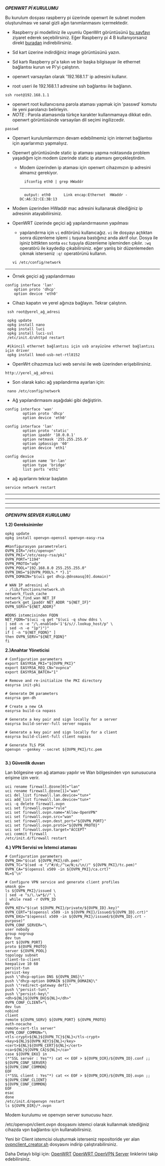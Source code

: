 ***OPENWRT Pİ KURULUMU***

Bu kurulum dosyası raspberry pi üzerinde openwrt ile subnet modem oluşturulması ve sanal gizli ağın tanımlanmasını içermektedir. 

- Raspberry pi modelliniz ile uyumlu OpenWrt görüntüsünü [bu sayfayı](https://openwrt.org/toh/hwdata/raspberry_pi_foundation/start) ziyaret ederek seçebilirsiniz. 
Eğer Raspberry pi 4 B kullanıyorsanız direkt [buradan](http://downloads.openwrt.org/snapshots/targets/brcm2708/bcm2711/openwrt-brcm2708-bcm2711-rpi-4-squashfs-factory.img.gz) indirebilirsiniz.

- Sd kart üzerine indirdiğiniz image görüntüsünü yazın.

- Sd kartı Raspberry pi'a takın ve bir başka bilgisayar ile ethernet bağlantısı kurun ve Pi'yi çalıştırın.

- openwrt varsayılan olarak '192.168.1.1' ip adresini kullanır.

- root useri ile 192.168.1.1 adresine ssh bağlantısı ile bağlanın.
```
ssh root@192.168.1.1
```
- openwrt root kullanıcısına parola ataması yapmak için 'passwd' komutu ile yeni parolanızı belirleyin.
- *NOTE* : Parola atamasında türkçe karakter kullanmamaya dikkat edin. openwrt görüntüsünde varsayılan dil seçimi ingilizcedir.

```         
passwd
```

- Openwrt kurulumlarımızın devam edebilmemiz için internet bağlantısı için ayarlarımızı yapmalıyız.

- Openwrt görüntüsünde static ip ataması yapma noktasında problem yaşadığım için modem üzerinde static ip atamsını gerçekleştirdim.

    - Modem üzerinden ip ataması için openwrt cihazımızın ip adresini almamız gerekiyor.
            
            ifconfig eth0 | grep HWaddr
        
        ---
        
            output: eth0      Link encap:Ethernet  HWaddr - DC:A6:32:CE:3B:13

- Modem üzerinden HWaddr mac adresini kullanarak dilediğiniz ip adresinin atayabiliirsiniz.

- OpenWRT üzerinde geçici ağ yapılandırmasının yapılması
    - yapılandırma için ```vi``` editörünü kullanıcağız. ```vi``` ile dosyayı açtıktan sonra düzenleme işlemi ```i``` tuşuna bastığınız anda akrif olur. Dosya ile işiniz bittikten sonta ```esc``` tuşuyla düzenleme işleminden çıkılır. ```:wq``` operatörü ile kaydedip çıkabilirsiniz. eğer yanlış bir düzenlemeden çıkmak isterseniz ```:q!``` operatörünü kullanın.

    ```
    vi /etc/config/network
    ```
----

- Örnek geçici ağ yapılandırması
``` 
config interface 'lan'
    option proto 'dhcp'
    option device 'eth0'
```
- Cihazı kapatın ve yerel ağınıza bağlayın. Tekrar çalıştırın.

```
 ssh root@yerel_ağ_adresi

 opkg update
 opkg install nano
 opkg install luci
 opkg install luci-ssl
 /etc/init.d/uhttpd restart

 #ikincil ethernet bağlantısı için usb arayüzüne ethernet bağlantısı için driver
 opkg install kmod-usb-net-rtl8152

```

* OpenWrt cihazımıza luci web servisi ile web üzerinden erişebilirsiniz.
```
http://yerel_ağ_adresi
```

* Son olarak kalıcı ağ yapılandırma ayarları için:
```
 nano /etc/config/network
```
* Ağ yapılandırmasını aşağıdaki gibi değiştirin.
```
config interface 'wan'
        option proto 'dhcp'
        option device 'eth0'

config interface 'lan'
        option proto 'static'
        option ipaddr '10.0.0.1'
        option netmask '255.255.255.0'
        option ip6assign '60'
        option device 'eth1'

config device
        option name 'br-lan'
        option type 'bridge'
        list ports 'eth1'

```
* ağ ayarlarını tekrar başlatın
```
service network restart
```
---
---
---
---

***OPENVPN SERVER KURULUMU***

**1.2) Gereksinimler**
```
opkg update
opkg install openvpn-openssl openvpn-easy-rsa

#Konfigurasyon parametreleri
OVPN_DIR="/etc/openvpn"
OVPN_PKI="/etc/easy-rsa/pki"
OVPN_PORT="1194"
OVPN_PROTO="udp"
OVPN_POOL="192.168.8.0 255.255.255.0"
OVPN_DNS="${OVPN_POOL%.* *}.1"
OVPN_DOMAIN="$(uci get dhcp.@dnsmasq[0].domain)"

# WAN IP adresini al
. /lib/functions/network.sh
network_flush_cache
network_find_wan NET_IF
network_get_ipaddr NET_ADDR "${NET_IF}"
OVPN_SERV="${NET_ADDR}"

#DDNS istemcisinden FQDN
NET_FQDN="$(uci -q get "$(uci -q show ddns \
| sed -n -e "/\.enabled='1'$/s//.lookup_host/p" \
| sed -n -e "1p")")"
if [ -n "${NET_FQDN}" ]
then OVPN_SERV="${NET_FQDN}"
fi
```


**2.)Anahtar Yöneticisi**

```
# Configuration parameters
export EASYRSA_PKI="${OVPN_PKI}"
export EASYRSA_REQ_CN="ovpnca"
export EASYRSA_BATCH="1"
 
# Remove and re-initialize the PKI directory
easyrsa init-pki
 
# Generate DH parameters
easyrsa gen-dh
 
# Create a new CA
easyrsa build-ca nopass
 
# Generate a key pair and sign locally for a server
easyrsa build-server-full server nopass
 
# Generate a key pair and sign locally for a client
easyrsa build-client-full client nopass
 
# Generate TLS PSK
openvpn --genkey --secret ${OVPN_PKI}/tc.pem


```

**3.) Güvenlik duvarı**

Lan bölgesine vpn ağ ataması yapılır ve Wan bölgesinden vpn sunusucuna erişime izin verir.

```
uci rename firewall.@zone[0]="lan"
uci rename firewall.@zone[1]="wan"
uci del_list firewall.lan.device="tun+"
uci add_list firewall.lan.device="tun+"
uci -q delete firewall.ovpn
uci set firewall.ovpn="rule"
uci set firewall.ovpn.name="Allow-OpenVPN"
uci set firewall.ovpn.src="wan"
uci set firewall.ovpn.dest_port="${OVPN_PORT}"
uci set firewall.ovpn.proto="${OVPN_PROTO}"
uci set firewall.ovpn.target="ACCEPT"
uci commit firewall
/etc/init.d/firewall restart
```
**4.) VPN  Servisi ve İstemci ataması**
```
# Configuration parameters
OVPN_DH="$(cat ${OVPN_PKI}/dh.pem)"
OVPN_TC="$(sed -e "/^#/d;/^\w/N;s/\n//" ${OVPN_PKI}/tc.pem)"
OVPN_CA="$(openssl x509 -in ${OVPN_PKI}/ca.crt)"
NL=$'\n'
 
# Configure VPN service and generate client profiles
umask go=
ls ${OVPN_PKI}/issued \
| sed -e "s/\.\w*$//" \
| while read -r OVPN_ID
do
OVPN_KEY="$(cat ${OVPN_PKI}/private/${OVPN_ID}.key)"
OVPN_CERT="$(openssl x509 -in ${OVPN_PKI}/issued/${OVPN_ID}.crt)"
OVPN_EKU="$(openssl x509 -in ${OVPN_PKI}/issued/${OVPN_ID}.crt -purpose)"
OVPN_CONF_SERVER="\
user nobody
group nogroup
dev tun
port ${OVPN_PORT}
proto ${OVPN_PROTO}
server ${OVPN_POOL}
topology subnet
client-to-client
keepalive 10 60
persist-tun
persist-key
push \"dhcp-option DNS ${OVPN_DNS}\"
push \"dhcp-option DOMAIN ${OVPN_DOMAIN}\"
push \"redirect-gateway def1\"
push \"persist-tun\"
push \"persist-key\"
<dh>${NL}${OVPN_DH}${NL}</dh>"
OVPN_CONF_CLIENT="\
dev tun
nobind
client
remote ${OVPN_SERV} ${OVPN_PORT} ${OVPN_PROTO}
auth-nocache
remote-cert-tls server"
OVPN_CONF_COMMON="\
<tls-crypt>${NL}${OVPN_TC}${NL}</tls-crypt>
<key>${NL}${OVPN_KEY}${NL}</key>
<cert>${NL}${OVPN_CERT}${NL}</cert>
<ca>${NL}${OVPN_CA}${NL}</ca>"
case ${OVPN_EKU} in
(*"SSL server : Yes"*) cat << EOF > ${OVPN_DIR}/${OVPN_ID}.conf ;;
${OVPN_CONF_SERVER}
${OVPN_CONF_COMMON}
EOF
(*"SSL client : Yes"*) cat << EOF > ${OVPN_DIR}/${OVPN_ID}.ovpn ;;
${OVPN_CONF_CLIENT}
${OVPN_CONF_COMMON}
EOF
esac
done
/etc/init.d/openvpn restart
ls ${OVPN_DIR}/*.ovpn
```

Modem kurulumu ve openvpn server sunucusu hazır.


/etc/openvpn/client.ovpn dosyasını istemci olarak kullanmak istediğiniz cihazda vpn bağlantısı için kullanabilirsiniz.

Yeni bir Client istemcisi oluşturmak isterseniz repositoride yer alan [ovpnclient_creator.sh](ovpnclient_creator.sh) dosyasını indirip çalıştırabilirsiniz.

Daha Detaylı bilgi için: 
[OpenWRT](https://openwrt.org)
[OpenWRT OpenVPN Server](https://openwrt.org/docs/guide-user/services/vpn/openvpn/server) linklerini takip edebilirsiniz.
